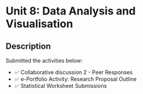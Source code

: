 # Unit 8: Data Analysis and Visualisation

## Description

Submitted the activities below:
- ✅ Collaborative discussion 2 - Peer Responses
- ✅ e-Portfolio Activity: Research Proposal Outline
- ✅ Statistical Worksheet Submissions










